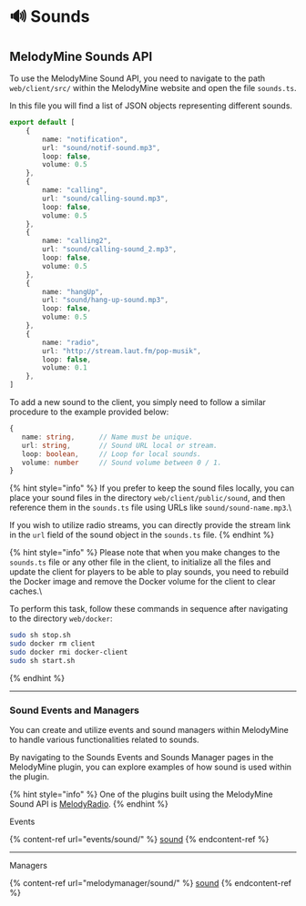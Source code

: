 # 🔊 Sounds

## MelodyMine Sounds API

To use the MelodyMine Sound API, you need to navigate to the path `web/client/src/` within the MelodyMine website and open the file `sounds.ts`.&#x20;

In this file you will find a list of JSON objects representing different sounds.

```typescript
export default [
    {
        name: "notification",
        url: "sound/notif-sound.mp3",
        loop: false,
        volume: 0.5
    },
    {
        name: "calling",
        url: "sound/calling-sound.mp3",
        loop: false,
        volume: 0.5
    },
    {
        name: "calling2",
        url: "sound/calling-sound_2.mp3",
        loop: false,
        volume: 0.5
    },
    {
        name: "hangUp",
        url: "sound/hang-up-sound.mp3",
        loop: false,
        volume: 0.5
    },
    {
        name: "radio",
        url: "http://stream.laut.fm/pop-musik",
        loop: false,
        volume: 0.1
    },
]
```

To add a new sound to the client, you simply need to follow a similar procedure to the example provided below:

```typescript
{
   name: string,      // Name must be unique.
   url: string,       // Sound URL local or stream.
   loop: boolean,     // Loop for local sounds.
   volume: number     // Sound volume between 0 / 1.
}
```

{% hint style="info" %}
If you prefer to keep the sound files locally, you can place your sound files in the directory `web/client/public/sound`, and then reference them in the `sounds.ts` file using URLs like `sound/sound-name.mp3`.\


If you wish to utilize radio streams, you can directly provide the stream link in the `url` field of the sound object in the `sounds.ts` file.
{% endhint %}

{% hint style="info" %}
Please note that when you make changes to the `sounds.ts` file or any other file in the client, to initialize all the files and update the client for players to be able to play sounds, you need to rebuild the Docker image and remove the Docker volume for the client to clear caches.\


To perform this task, follow these commands in sequence after navigating to the directory `web/docker`:

```bash
sudo sh stop.sh
sudo docker rm client
sudo docker rmi docker-client
sudo sh start.sh
```
{% endhint %}

***

### Sound Events and Managers

You can create and utilize events and sound managers within MelodyMine to handle various functionalities related to sounds.&#x20;

By navigating to the Sounds Events and Sounds Manager pages in the MelodyMine plugin, you can explore examples of how sound is used within the plugin.

{% hint style="info" %}
One of the plugins built using the MelodyMine Sound API is [MelodyRadio](plugin-usage.md#melodyradio).
{% endhint %}

Events

{% content-ref url="events/sound/" %}
[sound](events/sound/)
{% endcontent-ref %}

***

Managers

{% content-ref url="melodymanager/sound/" %}
[sound](melodymanager/sound/)
{% endcontent-ref %}
